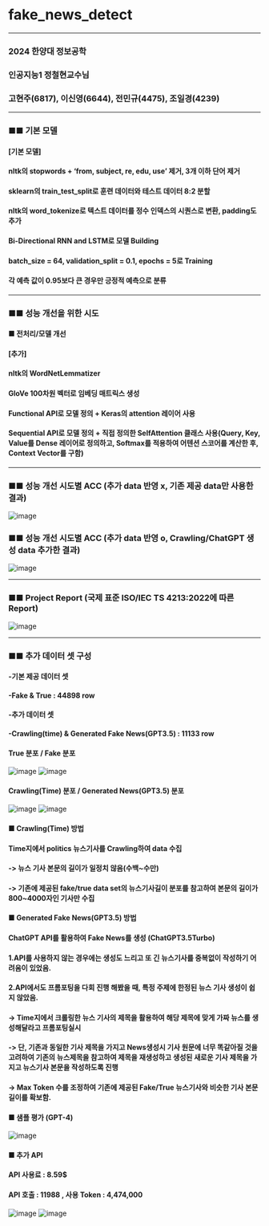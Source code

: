 # fake_news_detect
---------------------------------------
### 2024 한양대 정보공학
### 인공지능1 정철현교수님 
### 고현주(6817), 이신영(6644), 전민규(4475), 조일경(4239)

---------------------------------------

### ■■ 기본 모델 
#### [기본 모델]
#### nltk의 stopwords + ‘from, subject, re, edu, use’ 제거, 3개 이하 단어 제거
#### sklearn의 train_test_split로 훈련 데이터와 테스트 데이터 8:2 분할
#### nltk의 word_tokenize로 텍스트 데이터를 정수 인덱스의 시퀀스로 변환, padding도 추가
#### Bi-Directional RNN and LSTM로 모델 Building
#### batch_size = 64, validation_split = 0.1, epochs = 5로 Training
#### 각 예측 값이 0.95보다 큰 경우만 긍정적 예측으로 분류

---------------------------------------

### ■■ 성능 개선을 위한 시도 
#### ■ 전처리/모델 개선
#### [추가]
#### nltk의 WordNetLemmatizer
#### GloVe 100차원 벡터로 임베딩 매트릭스 생성
#### Functional API로 모델 정의 + Keras의 attention 레이어 사용
#### Sequential API로 모델 정의 + 직접 정의한 SelfAttention 클래스 사용(Query, Key, Value를 Dense 레이어로 정의하고, Softmax를 적용하여 어텐션 스코어를 계산한 후, Context Vector를 구함)

---------------------------------------

### ■■ 성능 개선 시도별 ACC (추가 data 반영 x, 기존 제공 data만 사용한 결과)
![image](https://github.com/RVUP-P/fake_news_detect/assets/101576044/1f215c70-cae8-4703-afda-2cc0bef8ce8f)


### ■■ 성능 개선 시도별 ACC  (추가 data 반영 o, Crawling/ChatGPT 생성 data 추가한 결과)
![image](https://github.com/RVUP-P/fake_news_detect/assets/101576044/d016628f-a2f9-479f-bfef-d3455a83f9cd)


---------------------------------------
### ■■ Project Report (국제 표준 ISO/IEC TS 4213:2022에 따른 Report)
![image](https://github.com/RVUP-P/fake_news_detect/assets/101576044/396bce6f-4901-408a-a9b1-7b021a720805)


---------------------------------------

### ■■ 추가 데이터 셋 구성 
#### -기본 제공 데이터 셋 
#### -Fake & True : 44898 row
#### -추가 데이터 셋 
#### -Crawling(time) & Generated Fake News(GPT3.5) : 11133 row 

#### True 분포 / Fake 분포
![image](https://github.com/RVUP-P/fake_news_detect/assets/101576044/21fbb6f3-f1ef-464d-bbbe-34ec588cae69)
![image](https://github.com/RVUP-P/fake_news_detect/assets/101576044/17b61f9d-d88f-428e-a680-5cbe79778e44)

#### Crawling(Time) 분포 / Generated News(GPT3.5) 분포 
![image](https://github.com/RVUP-P/fake_news_detect/assets/101576044/6346e1df-ac51-482f-9c2e-cbebcc5221c0)
![image](https://github.com/RVUP-P/fake_news_detect/assets/101576044/ccb704ea-9815-4349-8aac-5c4264fb0760)

#### ■ Crawling(Time) 방법 
#### Time지에서 politics 뉴스기사를 Crawling하여 data 수집 
#### -> 뉴스 기사 본문의 길이가 일정치 않음(수백~수만)
#### -> 기존에 제공된 fake/true data set의 뉴스기사길이 분포를 참고하여 본문의 길이가 800~4000자인 기사만 수집
####
#### ■ Generated Fake News(GPT3.5) 방법 
#### ChatGPT API를 활용하여 Fake News를 생성 (ChatGPT3.5Turbo)
#### 1.API를 사용하지 않는 경우에는 생성도 느리고 또 긴 뉴스기사를 중복없이 작성하기 어려움이 있었음. 
#### 2.API에서도 프롬포팅을 다회 진행 해봤을 때, 특정 주제에 한정된 뉴스 기사 생성이 쉽지 않았음.
#### -> Time지에서 크롤링한 뉴스 기사의 제목을 활용하여 해당 제목에 맞게 가짜 뉴스를 생성해달라고 프롬포팅실시 
#### -> 단, 기존과 동일한 기사 제목을 가지고  News생성시 기사 원문에 너무 똑같아질 것을 고려하여 기존의 뉴스제목을 참고하여 제목을 재생성하고 생성된 새로운 기사 제목을 가지고 뉴스기사 본문을 작성하도록 진행 
#### -> Max Token 수를 조정하여 기존에 제공된 Fake/True 뉴스기사와 비슷한 기사 본문 길이를 확보함.
####
#### ■ 샘플 평가 (GPT-4) 
![image](https://github.com/RVUP-P/fake_news_detect/assets/101576044/6ee148af-64c1-46b9-81b8-a81d7f25eae0)
#### ■ 추가 API
#### API 사용료 : 8.59$
#### API 호출 : 11988 , 사용 Token : 4,474,000 
![image](https://github.com/RVUP-P/fake_news_detect/assets/101576044/38555fd2-c857-49c0-8fb6-10bb112cb0c7)
![image](https://github.com/RVUP-P/fake_news_detect/assets/101576044/97fcee81-25b5-45be-964c-2602b9297ad0)



